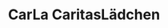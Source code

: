 ---
title: "CarLa CaritasLädchen"
url: /bad-brueckenau/carla-caritaslaedchen/
shop: Gebrauchtwaren
---